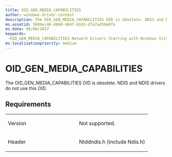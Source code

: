 ```yaml
---
title: OID_GEN_MEDIA_CAPABILITIES
author: windows-driver-content
description: The OID_GEN_MEDIA_CAPABILITIES OID is obsolete. NDIS and NDIS drivers do not use this OID.
ms.assetid: 5806ec46-d860-466f-b163-d7a7ad59e87a
ms.date: 08/08/2017
keywords: 
 -OID_GEN_MEDIA_CAPABILITIES Network Drivers Starting with Windows Vista
ms.localizationpriority: medium
---
```


# OID\_GEN\_MEDIA\_CAPABILITIES


The OID\_GEN\_MEDIA\_CAPABILITIES OID is obsolete. NDIS and NDIS drivers do not use this OID.

Requirements
------------

<table>
<colgroup>
<col width="50%" />
<col width="50%" />
</colgroup>
<tbody>
<tr class="odd">
<td><p>Version</p></td>
<td><p>Not supported.</p></td>
</tr>
<tr class="even">
<td><p>Header</p></td>
<td>Ntddndis.h (include Ndis.h)</td>
</tr>
</tbody>
</table>

 

 




